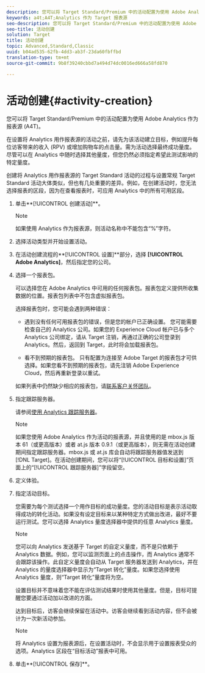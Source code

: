 ```yaml
---
description: 您可以将 Target Standard/Premium 中的活动配置为使用 Adobe Analytics 作为报表源 (A4T)。
keywords: a4t;A4T;Analytics 作为 Target 报表源
seo-description: 您可以将 Target Standard/Premium 中的活动配置为使用 Adobe Analytics 作为报表源 (A4T)。
seo-title: 活动创建
solution: Target
title: 活动创建
topic: Advanced,Standard,Classic
uuid: b04ad535-62fb-4dd3-ab3f-23da60fbffbd
translation-type: tm+mt
source-git-commit: 9b8f39240cbbd7a494d74dc0016ed666a58fd870

---
```



# 活动创建{#activity-creation}

您可以将 Target Standard/Premium 中的活动配置为使用 Adobe Analytics 作为报表源 (A4T)。

在设置将 Analytics 用作报表源的活动之前，请先为该活动建立目标，例如提升每位访客带来的收入 (RPV) 或增加购物车的点击量。需为活动选择最终成功量度。尽管可以在 Analytics 中随时选择其他量度，但您仍然必须指定希望此测试影响的特定量度。

创建将 Analytics 用作报表源的 Target Standard 活动的过程与设置常规 Target Standard 活动大体类似，但也有几处重要的差异。例如，在创建活动时，您无法选择报表的区段，因为在查看报表时，可应用 Analytics 中的所有可用区段。

1. 单击**[!UICONTROL 创建活动]**。

   >[!NOTE]
   >
   >如果使用 Analytics 作为报表源，则活动名称中不能包含“%”字符。

1. 选择活动类型并开始设置活动。
1. 在活动创建流程的**[!UICONTROL 设置]**部分，选择 **[!UICONTROL Adobe Analytics]**，然后指定您的公司。
1. 选择一个报表包。

   可以选择您在 Adobe Analytics 中可用的任何报表包。报表包定义提供所收集数据的位置。报表包列表中不包含虚拟报表包。

   选择报表包时，您可能会遇到两种错误：

   * 遇到没有任何可用报表包的错误，但是您的帐户已正确设置。
   您可能需要检查自己的 Analytics 公司。如果您的 Experience Cloud 帐户已与多个 Analytics 公司绑定，请从 Target 注销，再通过正确的公司登录到 Analytics。然后，返回到 Target，此时将会加载报表包。

   * 看不到预期的报表包。
   只有配置为连接至 Adobe Target 的报表包才可供选择。如果您看不到预期的报表包，请先注销 Adobe Experience Cloud，然后再重新登录以重试。

   如果列表中仍然缺少相应的报表包，请[联系客户关怀团队](../../cmp-resources-and-contact-information.md#reference_ACA3391A00EF467B87930A450050077C)。
1. 指定跟踪服务器。

   请参阅[使用 Analytics 跟踪服务器](../../c-integrating-target-with-mac/a4t/analytics-tracking-server.md#task_72077BA7E93C4A65A715A18F32228823)。

   >[!NOTE]
   >
   >如果您使用 Adobe Analytics 作为活动的报表源，并且使用的是 mbox.js 版本 61（或更高版本）或者 at.js 版本 0.9.1（或更高版本），则无需在活动创建期间指定跟踪服务器。mbox.js 或 at.js 库会自动将跟踪服务器值发送到 [!DNL Target]。在活动创建期间，您可以将“[!UICONTROL 目标和设置]”页面上的“[!UICONTROL 跟踪服务器]”字段留空。

1. 定义体验。
1. 指定活动目标。

   您需要为每个测试选择一个用作目标的成功量度。您的活动目标是表示活动取得成功的转化活动。如果没有设定目标来以某种特定方式做出改进，最好不要运行测试。您可以选择 Analytics 量度选择器中提供的任意 Analytics 量度。

   >[!NOTE]
   >
   >您可以向 Analytics 发送基于 Target 的自定义量度，而不是只依赖于 Analytics 数据。例如，您可以监测页面上的点击操作，而 Analytics 通常不会跟踪该操作。此自定义量度会自动从 Target 服务器发送到 Analytics，并在 Analytics 的量度选择器中显示为“Target 转化”量度。如果您选择使用 Analytics 量度，则“Target 转化”量度将为空。

   设置目标并不意味着您不能在评估测试结果时使用其他量度。但是，目标可提醒您要通过活动加以改进的方面。

   达到目标后，访客会继续保留在活动中。访客会继续看到活动内容，但不会被计为一次新活动参加。

   >[!NOTE]
   >
   >将 Analytics 设置为报表源后，在设置活动时，不会显示用于设置报表受众的选项。Analytics 区段在“目标活动”报表中可用。

1. 单击**[!UICONTROL 保存]**。

